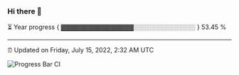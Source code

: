 ### Hi there 👋

⏳ Year progress { ▓▓▓▓▓▓▓▓▓▓▓▓▓▓▓▓░░░░░░░░░░░░░░ } 53.45 %

---

⏰ Updated on Friday, July 15, 2022, 2:32 AM UTC

![Progress Bar CI](https://github.com/arthurbuhl/arthurbuhl/workflows/Progress%20Bar%20CI/badge.svg)
